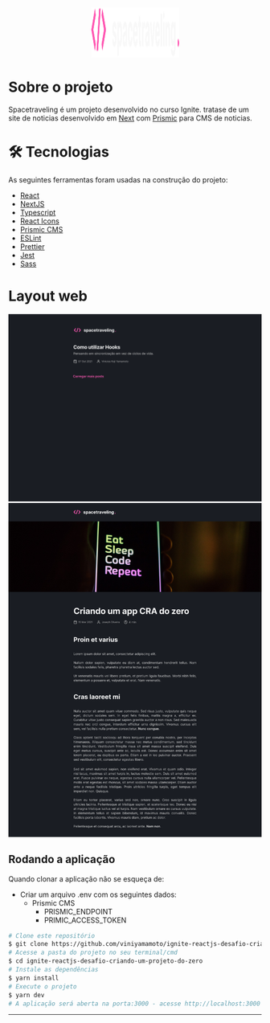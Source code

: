 <p align="center" style="width=100%;">
  <img src="file/logo.svg" height="100" width="175" alt="spacetraveling" />
</p>

# Sobre o projeto

Spacetraveling é um projeto desenvolvido no curso Ignite. tratase de um site de noticias desenvolvido em [Next](https://nextjs.org) com [Prismic](https://prismic.io) para CMS de noticias.

# 🛠 Tecnologias

As seguintes ferramentas foram usadas na construção do projeto:

- [React](https://reactjs.org/)
- [NextJS](https://nextjs.org/)
- [Typescript](https://www.typescriptlang.org/)
- [React Icons](https://react-icons.github.io/react-icons)
- [Prismic CMS](https://prismic.io/)
- [ESLint](https://eslint.org/)
- [Prettier](https://prettier.io/)
- [Jest](https://jestjs.io/pt-BR/)
- [Sass](https://sass-lang.com/)

# Layout web

<p align="center">
    <img src="file/home.png">
    <img src="file/post.png">
  </div>
</p>

## Rodando a aplicação

Quando clonar a aplicação não se esqueça de:

- Criar um arquivo .env com os seguintes dados:
  - Prismic CMS
    - PRISMIC_ENDPOINT
    - PRIMIC_ACCESS_TOKEN

```bash
# Clone este repositório
$ git clone https://github.com/viniyamamoto/ignite-reactjs-desafio-criando-um-projeto-do-zero
# Acesse a pasta do projeto no seu terminal/cmd
$ cd ignite-reactjs-desafio-criando-um-projeto-do-zero
# Instale as dependências
$ yarn install
# Execute o projeto
$ yarn dev
# A aplicação será aberta na porta:3000 - acesse http://localhost:3000
```

---
